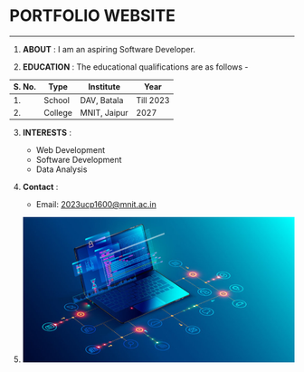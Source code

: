 # **PORTFOLIO WEBSITE**

---
1. **ABOUT** : I am an aspiring Software Developer.


2. **EDUCATION** : The educational qualifications are as follows -


| S. No.|Type | Institute | Year |
|-------|-----|-----------|------|
|1.     |School|DAV, Batala|Till 2023|
|2.     |College| MNIT, Jaipur| 2027|
 

3. **INTERESTS** : 

 	- Web Development
 	- Software Development
 	- Data Analysis
 	
 	

4. **Contact** :
	- Email: 2023ucp1600@mnit.ac.in



5. ![Image](imageFile1600.jpg)


